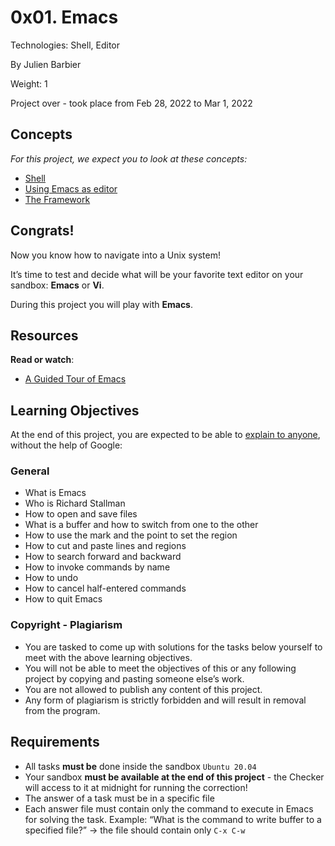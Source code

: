 # 0x01. Emacs
Technologies: Shell, Editor

By Julien Barbier

Weight: 1

Project over - took place from Feb 28, 2022
to Mar 1, 2022

## Concepts
*For this project, we expect you to look at these concepts:*
- [Shell](https://alx-intranet.hbtn.io/concepts/9)
- [Using Emacs as editor](https://alx-intranet.hbtn.io/concepts/54)
- [The Framework](https://alx-intranet.hbtn.io/concepts/559)


## Congrats!
Now you know how to navigate into a Unix system!

It’s time to test and decide what will be your favorite text editor on your sandbox: **Emacs** or **Vi**.

During this project you will play with **Emacs**.


## Resources
**Read or watch**:
- [A Guided Tour of Emacs](https://www.gnu.org/software/emacs/tour/)


## Learning Objectives
At the end of this project, you are expected to be able to [explain to anyone](https://fs.blog/feynman-technique/), without the help of Google:


### General
- What is Emacs
- Who is Richard Stallman
- How to open and save files
- What is a buffer and how to switch from one to the other
- How to use the mark and the point to set the region
- How to cut and paste lines and regions
- How to search forward and backward
- How to invoke commands by name
- How to undo
- How to cancel half-entered commands
- How to quit Emacs


### Copyright - Plagiarism
- You are tasked to come up with solutions for the tasks below yourself to meet with the above learning objectives.
- You will not be able to meet the objectives of this or any following project by copying and pasting someone else’s work.
- You are not allowed to publish any content of this project.
- Any form of plagiarism is strictly forbidden and will result in removal from the program.


## Requirements
- All tasks **must be** done inside the sandbox `Ubuntu 20.04`
- Your sandbox **must be available at the end of this project** - the Checker will access to it at midnight for running the correction!
- The answer of a task must be in a specific file
- Each answer file must contain only the command to execute in Emacs for solving the task. Example: “What is the command to write buffer to a specified file?” -> the file should contain only `C-x C-w`